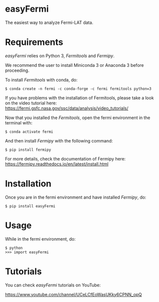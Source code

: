 # easyFermi
The easiest way to analyze Fermi-LAT data.

# Requirements
_easyFermi_ relies on Python 3, _Fermitools_ and _Fermipy_. 

We recommend the user to install Miniconda 3 or Anaconda 3 before proceeding.

To install _Fermitools_ with conda, do:

<pre><code>$ conda create -n fermi -c conda-forge -c fermi fermitools python=3
</code></pre>

If you have problems with the installation of Fermitools, please take a look on the video tutorial here: https://fermi.gsfc.nasa.gov/ssc/data/analysis/video_tutorials/

Now that you installed the _Fermitools_, open the fermi environment in the terminal with:

<pre><code>$ conda activate fermi
</code></pre>

And then install _Fermipy_ with the following command:

<pre><code>$ pip install fermipy
</code></pre>


For more details, check the documentation of Fermipy here: https://fermipy.readthedocs.io/en/latest/install.html


# Installation 

Once you are in the fermi environment and have installed _Fermipy_, do:

<pre><code>$ pip install easyFermi
</code></pre>

# Usage

While in the fermi environment, do:

<pre><code>$ python
>>> import easyFermi
</code></pre>



# Tutorials

You can check _easyFermi_ tutorials on YouTube:

https://www.youtube.com/channel/UCeLCfEoWasUKky6CPNN_opQ
